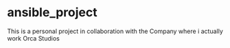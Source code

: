 # ansible_project


This is a personal project in collaboration with the Company where i actually work Orca Studios


